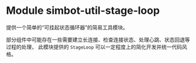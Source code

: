 # Module simbot-util-stage-loop

提供一个简单的“可挂起状态循环器”的简易工具模块。

部分组件中可能存在一些需要建立长连接、检查连接状态、处理心跳、状态回退等过程的处理，
此模块提供的 `StageLoop` 可以一定程度上的简化开发并统一代码风格。
